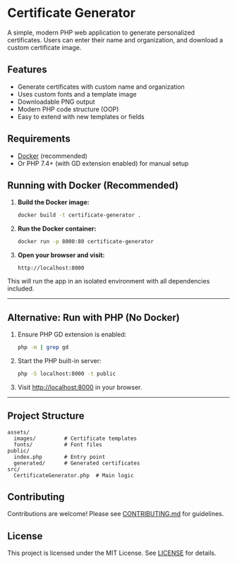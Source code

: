 # Certificate Generator

A simple, modern PHP web application to generate personalized certificates. Users can enter their name and organization, and download a custom certificate image.

## Features
- Generate certificates with custom name and organization
- Uses custom fonts and a template image
- Downloadable PNG output
- Modern PHP code structure (OOP)
- Easy to extend with new templates or fields

## Requirements
- [Docker](https://www.docker.com/) (recommended)
- Or PHP 7.4+ (with GD extension enabled) for manual setup

## Running with Docker (Recommended)

1. **Build the Docker image:**
   ```bash
   docker build -t certificate-generator .
   ```
2. **Run the Docker container:**
   ```bash
   docker run -p 8000:80 certificate-generator
   ```
3. **Open your browser and visit:**
   ```
   http://localhost:8000
   ```

This will run the app in an isolated environment with all dependencies included.

---

## Alternative: Run with PHP (No Docker)

1. Ensure PHP GD extension is enabled:
   ```bash
   php -m | grep gd
   ```
2. Start the PHP built-in server:
   ```bash
   php -S localhost:8000 -t public
   ```
3. Visit [http://localhost:8000](http://localhost:8000) in your browser.

---

## Project Structure
```
assets/
  images/         # Certificate templates
  fonts/          # Font files
public/
  index.php       # Entry point
  generated/      # Generated certificates
src/
  CertificateGenerator.php  # Main logic
```

## Contributing
Contributions are welcome! Please see [CONTRIBUTING.md](CONTRIBUTING.md) for guidelines.

## License
This project is licensed under the MIT License. See [LICENSE](LICENSE) for details.

